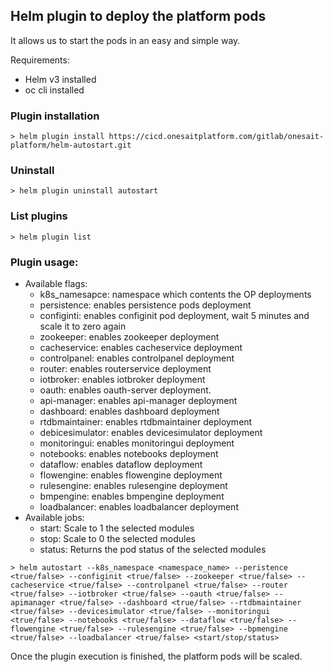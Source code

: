## Helm plugin to deploy the platform pods

It allows us to start the pods in an easy and simple way.

Requirements:

- Helm v3 installed
- oc cli installed

### Plugin installation

```
> helm plugin install https://cicd.onesaitplatform.com/gitlab/onesait-platform/helm-autostart.git
```

### Uninstall

```
> helm plugin uninstall autostart
```

### List plugins

```
> helm plugin list
```

### Plugin usage:

- Available flags:
  - k8s_namesapce: namespace which contents the OP deployments
  - persistence: enables persistence pods deployment
  - configinti: enables configinit pod deployment, wait 5 minutes and scale it to zero again
  - zookeeper: enables zookeeper deployment
  - cacheservice: enables cacheservice deployment
  - controlpanel: enables controlpanel deployment
  - router: enables routerservice deployment
  - iotbroker: enables iotbroker deployment
  - oauth: enables oauth-server deployment.
  - api-manager: enables api-manager deployment
  - dashboard: enables dashboard deployment
  - rtdbmaintainer: enables rtdbmaintainer deployment
  - debicesimulator: enables devicesimulator deployment
  - monitoringui: enables monitoringui deployment
  - notebooks: enables notebooks deployment
  - dataflow: enables dataflow deployment
  - flowengine: enables flowengine deployment
  - rulesengine: enables rulesengine deployment
  - bmpengine: enables bmpengine deployment
  - loadbalancer: enables loadbalancer deployment
- Available jobs:
  - start: Scale to 1 the selected modules
  - stop: Scale to 0 the selected modules
  - status: Returns the pod status of the selected modules

```
> helm autostart --k8s_namespace <namespace_name> --peristence <true/false> --configinit <true/false> --zookeeper <true/false> --cacheservice <true/false> --controlpanel <true/false> --router <true/false> --iotbroker <true/false> --oauth <true/false> --apimanager <true/false> --dashboard <true/false> --rtdbmaintainer <true/false> --devicesimulator <true/false> --monitoringui <true/false> --notebooks <true/false> --dataflow <true/false> --flowengine <true/false> --rulesengine <true/false> --bpmengine <true/false> --loadbalancer <true/false> <start/stop/status>
```

Once the plugin execution is finished, the platform pods will be scaled.

